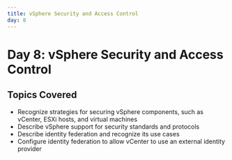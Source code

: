 ```yaml
---
title: vSphere Security and Access Control
day: 8
---
```


# Day 8: vSphere Security and Access Control

## Topics Covered
- Recognize strategies for securing vSphere components, such as vCenter, ESXi hosts, and virtual machines
- Describe vSphere support for security standards and protocols
- Describe identity federation and recognize its use cases
- Configure identity federation to allow vCenter to use an external identity provider